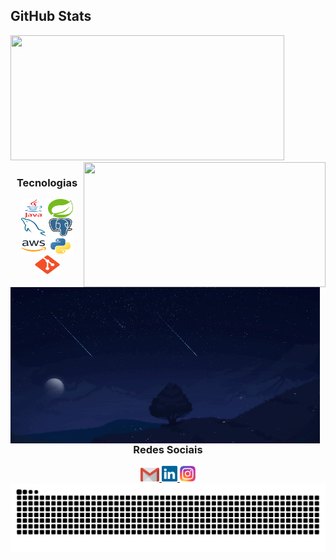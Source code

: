 ## GitHub Stats

<div>
  <img height="200em" width="438px" src="https://github-readme-stats.vercel.app/api?username=jornadev&show_icons=true&theme=midnight-purple&include_all_commits=true&count_private=true"/>
  <img align="right" height="200em" width="387px" src="https://github-readme-stats.vercel.app/api/top-langs/?username=jornadev&layout=compact&langs_count=16&theme=midnight-purple"/>
</div>

<div align="center">
  <div style="display: inline_block">
    <img align="left" height="250" alt="coding-time" src="star.gif">
    <h3>Tecnologias</h3>
    <img align="center" height="30" width="40" alt="java-icon" src="java.png">
    <img align="center" height="30" width="40" alt="spring-icon" src="https://raw.githubusercontent.com/devicons/devicon/master/icons/spring/spring-original.svg">
    <img align="center" height="30" width="40" alt="mysql-icon" src="https://raw.githubusercontent.com/devicons/devicon/master/icons/mysql/mysql-original.svg">
    <img align="center" height="30" width="40" alt="postgresql-icon" src="https://raw.githubusercontent.com/devicons/devicon/master/icons/postgresql/postgresql-original.svg">
    <img align="center" height="30" width="40" alt="c-icon" src="https://github.com/devicons/devicon/blob/master/icons/amazonwebservices/amazonwebservices-original-wordmark.svg">
    <img align="center" height="30" width="40" alt="python-icon" src="https://raw.githubusercontent.com/devicons/devicon/master/icons/python/python-original.svg">
    <img align="center" height="30" width="40" alt="git-icon" src="https://raw.githubusercontent.com/devicons/devicon/master/icons/git/git-original.svg">
  </div>
  <h3>Redes Sociais</h3>
  <a href="mailto:jornadahenrique12@gmail.com">
    <img width="30" src="gmail.svg" alt="Gmail">
  </a>
  
  <a href="https://www.linkedin.com/in/henriquejornada/">
    <img width="25" src="linkedin.svg" alt="LinkedIn">
  </a>
  <a href="https://www.instagram.com/henriquejornada/">
    <img width="25" src="instagram.png" alt="Instagram">
  </a>
</div>

<picture align="center">
  <source media="(prefers-color-scheme: dark)" srcset="https://raw.githubusercontent.com/jornadev/jornadev/output/github-contribution-grid-snake-dark.svg">
  <source media="(prefers-color-scheme: light)" srcset="https://raw.githubusercontent.com/jornadev/jornadev/output/github-contribution-grid-snake-dark.svg">
  <img align="center" alt="github contribution grid snake animation" src="https://raw.githubusercontent.com/jornadev/jornadev/output/github-contribution-grid-snake.svg">
</picture>
